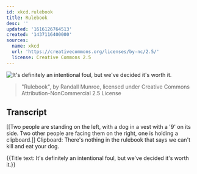 ```yaml
---
id: xkcd.rulebook
title: Rulebook
desc: ''
updated: '1616126764513'
created: '1437116400000'
sources:
  name: xkcd
  url: 'https://creativecommons.org/licenses/by-nc/2.5/'
  license: Creative Commons 2.5
---
```

![It's definitely an intentional foul, but we've decided it's worth it.](https://imgs.xkcd.com/comics/rulebook.png)
> "Rulebook", by Randall Munroe, licensed under Creative Commons Attribution-NonCommercial 2.5 License

## Transcript
[[Two people are standing on the left, with a dog in a vest with a '9' on its side. Two other people are facing them on the right, one is holding a clipboard.]]
Clipboard: There's nothing in the rulebook that says we can't kill and eat your dog.

{{Title text: It's definitely an intentional foul, but we've decided it's worth it.}}
